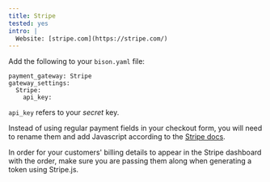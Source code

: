 ```yaml
---
title: Stripe
tested: yes
intro: |
  Website: [stripe.com](https://stripe.com/)
---
```


Add the following to your `bison.yaml` file:
~~~
payment_gateway: Stripe
gateway_settings:
  Stripe:
    api_key:
~~~

`api_key` refers to your *secret* key.

Instead of using regular payment fields in your checkout form, you will need to rename them and add Javascript according to the [Stripe docs](https://stripe.com/docs/stripe.js).

In order for your customers' billing details to appear in the Stripe dashboard with the order, make sure you are passing them along when generating a token using Stripe.js.